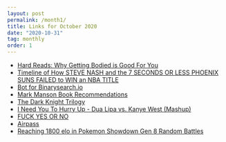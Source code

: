 ```yaml
---
layout: post
permalink: /month1/
title: Links for October 2020
date: "2020-10-31"
tag: monthly
order: 1
---
```

<ul>
  <li><a href="https://www.youtube.com/watch?v=d07v5fJXXgM&ab_channel=Core-AGaming">Hard Reads: Why Getting Bodied is Good For You</a></li>

  <li><a href="https://www.youtube.com/watch?v=850QYpX3ZJQ&ab_channel=JayWarvz">Timeline of How STEVE NASH and the 7 SECONDS OR LESS PHOENIX SUNS FAILED to WIN an NBA TITLE</a></li>

  <li><a href="https://github.com/Adam-Jimenez/PogBot">Bot for Binarysearch.io</a></li>

  <li><a href="https://markmanson.net/best-books/book-recommendations">Mark Manson Book Recommendations</a></li>

  <li><a href="https://www.youtube.com/watch?v=TsLEolNcXug&ab_channel=IliaTS">The Dark Knight Trilogy</a></li>

  <li><a href="https://youtu.be/kHcs2KNq3Dk">I Need You To Hurry Up - Dua Lipa vs. Kanye West (Mashup)</a></li>

  <li><a href="https://markmanson.net/fuck-yes">FUCK YES OR NO</a></li>

  <li><a href="https://github.com/alvesjtiago/airpass">Airpass</a></li>

  <li><a href="https://replay.pokemonshowdown.com/gen8randombattle-1207141692-dqpmt3c07eqdljfbj424qiuxvjd8xexpw">Reaching 1800 elo in Pokemon Showdown Gen 8 Random Battles</a></li>
</ul>
